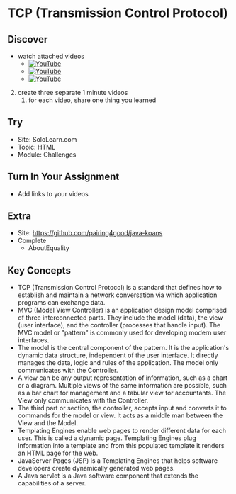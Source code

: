 # TCP (Transmission Control Protocol)

## Discover
-  watch attached videos
	-	[![YouTube](https://i.ytimg.com/vi/lHPkQfMu27w/default.jpg)](https://www.youtube.com/watch?v=nahImlxC0k0)
	-	[![YouTube](https://i.ytimg.com/vi/pCvZtjoRq1I/default.jpg)](https://www.youtube.com/watch?v=pCvZtjoRq1I)
	-	[![YouTube](https://i.ytimg.com/vi/fqoY9mZGBac/default.jpg)](https://www.youtube.com/watch?v=fqoY9mZGBac)

2. create three separate 1 minute videos
	1. for each video, share one thing you learned

## Try
- Site: SoloLearn.com
- Topic: HTML
- Module: Challenges

## Turn In Your Assignment
- Add links to your videos

## Extra
- Site: https://github.com/pairing4good/java-koans
- Complete
  - AboutEquality
  
## Key Concepts 
- TCP (Transmission Control Protocol) is a standard that defines how to establish and maintain a network conversation via which application programs can exchange data.
- MVC (Model View Controller) is an application design model comprised of three interconnected parts. They include the model (data), the view (user interface), and the controller (processes that handle input). The MVC model or "pattern" is commonly used for developing modern user interfaces.
- The model is the central component of the pattern. It is the application's dynamic data structure, independent of the user interface. It directly manages the data, logic and rules of the application. The model only communicates with the Controller. 
- A view can be any output representation of information, such as a chart or a diagram. Multiple views of the same information are possible, such as a bar chart for management and a tabular view for accountants. The View only communicates with the Controller.  
- The third part or section, the controller, accepts input and converts it to commands for the model or view.  It acts as a middle man between the View and the Model.  
- Templating Engines enable web pages to render different data for each user.  This is called a dynamic page.  Templating Engines plug information into a template and from this populated template it renders an HTML page for the web.  
- JavaServer Pages (JSP) is a Templating Engines that helps software developers create dynamically generated web pages. 
- A Java servlet is a Java software component that extends the capabilities of a server.
